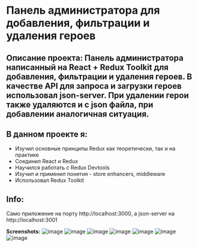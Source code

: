 # Панель администратора для добавления, фильтрации и удаления героев

## Описание проекта: Панель администратора написанный на React + Redux Toolkit для добавления, фильтрации и удаления героев. В качестве API для запроса и загрузки героев использовал json-server. При удалении герои также удаляются и с json файла, при добавлении аналогичная ситуация.

## В данном проекте я:

- Изучил основные принципы Redux как теоретически, так и на практике
- Соединил React и Redux
- Научился работать с Redux Devtools
- Изучил и применил понятия - store enhancers, middleware
- Использовал Redux Toolkit

## Info:

Само приложение на порту http://localhost:3000, а json-server на http://localhost:3001

**Screenshots:**
![image](https://github.com/ExpeLL1armus/HeroesList/assets/89298315/b910ca0e-3c7f-4b1e-9ffa-a3778d0c9fce)
![image](https://github.com/ExpeLL1armus/HeroesList/assets/89298315/2522b37b-883d-44bc-8106-82ef5c751442)
![image](https://github.com/ExpeLL1armus/HeroesList/assets/89298315/a7b43b30-e6e5-43b3-a54d-9b70954c342c)
![image](https://github.com/ExpeLL1armus/HeroesList/assets/89298315/90f7350d-f450-4791-96f1-a408c24c13df)
![image](https://github.com/ExpeLL1armus/HeroesList/assets/89298315/4a17856e-b893-4e47-a15b-aeb22f723ef3)
![image](https://github.com/ExpeLL1armus/HeroesList/assets/89298315/a309ad1d-01d6-46d3-ad85-b25c69ce961c)
![image](https://github.com/ExpeLL1armus/HeroesList/assets/89298315/41c9f014-43b6-4bb8-b95e-05312c7eb97f)
